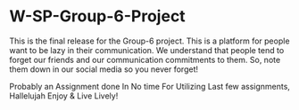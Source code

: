 # W-SP-Group-6-Project
This is the final release for the Group-6 project. This is a platform for people want to be lazy in their communication.
We understand that people tend to forget our friends and our communication commitments to them. So, note them down in our social media so you never forget!

Probably an Assignment done In No time For Utilizing Last few assignments, Hallelujah Enjoy &amp; Live Lively!
